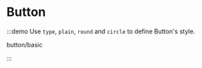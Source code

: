 # Button

:::demo Use `type`, `plain`, `round` and `circle` to define Button's style.

button/basic

:::
